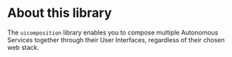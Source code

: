 # About this library
The `uicomposition` library enables you to compose multiple Autonomous Services together through their User Interfaces, regardless of their chosen web stack.
